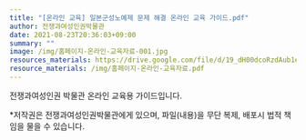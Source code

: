 ```yaml
---
title: "[온라인 교육] 일본군성노예제 문제 해결 온라인 교육 가이드.pdf"
author: 전쟁과여성인권박물관
date: 2021-08-23T20:36:03+09:00
summary: ""
image: /img/홈페이지-온라인-교육자료-001.jpg
resources_materials: https://drive.google.com/file/d/19_dH00dcoRzdAub1eCydyHyJ6DTGr1JU/view?usp=sharing
resource_materials: /img/홈페이지-온라인-교육자료.pdf
---
```

전쟁과여성인권 박물관 온라인 교육용 가이드입니다.

\*저작권은 전쟁과여성인권박물관에게 있으며, 파일(내용)을 무단 복제, 배포시 법적 책임을 물을 수 있습니다.